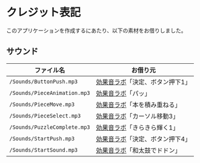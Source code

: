# クレジット表記
このアプリケーションを作成するにあたり、以下の素材をお借りしました。

## サウンド

| ファイル名 | お借り元 |
| --- | --- |
| ```/Sounds/ButtonPush.mp3``` | [効果音ラボ](https://soundeffect-lab.info/)「決定、ボタン押下1」 |
| ```/Sounds/PieceAnimation.mp3``` | [効果音ラボ](https://soundeffect-lab.info/)「パッ」 |
| ```/Sounds/PieceMove.mp3``` | [効果音ラボ](https://soundeffect-lab.info/)「本を積み重ねる」 |
| ```/Sounds/PieceSelect.mp3``` | [効果音ラボ](https://soundeffect-lab.info/)「カーソル移動3」 |
| ```/Sounds/PuzzleComplete.mp3``` | [効果音ラボ](https://soundeffect-lab.info/)「きらきら輝く1」 |
| ```/Sounds/StartPush.mp3``` | [効果音ラボ](https://soundeffect-lab.info/)「決定、ボタン押下4」 |
| ```/Sounds/StartSound.mp3``` | [効果音ラボ](https://soundeffect-lab.info/)「和太鼓でドドン」 |